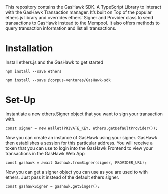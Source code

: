 This repository contains the GasHawk SDK. A TypeScript Library to interact with the GasHawk Transaction manager. It’s built on Top of the popular ethers.js library and overrides ethers’ Signer and Provider class to send transactions to GasHawk instead to the Mempool. It also offers methods to query transaction information and list all transactions.

# Installation

Install ethers.js and the GasHawk to get started

```npm install --save ethers```

```npm install --save @corpus-ventures/GasHawk-sdk```

# Set-Up
Instantiate a new ethers.Signer object that you want to sign your transaction with.

```const signer = new Wallet(PRIVATE_KEY, ethers.getDefaultProvider());```

Now you can create an instance of GasHawk using your signer. GasHawk then establishes a session for this particular address. You will receive a token that you can use to login into the GasHawk Frontend to view your transactions in the GasHawk Web App 

```const gashawk = await Gashawk.fromSigner(signer, PROVIDER_URL);```

Now you can get a signer object you can use as you are used to with ethers. Just pass it instead of the default ethers signer.

```const gashawkSigner = gashawk.getSinger();```







